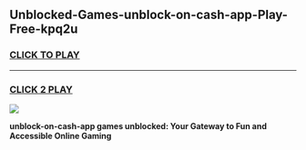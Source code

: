 
## Unblocked-Games-unblock-on-cash-app-Play-Free-kpq2u
<h3>
<a href="https://premium76.site?title=unblock-on-cash-app&ref=21A">CLICK TO PLAY</a></h3>
<hr>

<h3>
<a href="https://premium76.site?title=unblock-on-cash-app&ref=21A">CLICK 2 PLAY</a>
  
</h3>

<a href="https://premium76.site?title=unblock-on-cash-app&ref=21A"><img src="https://clearcache.store/games.png"></a>


**unblock-on-cash-app games unblocked: Your Gateway to Fun and Accessible Online Gaming**
